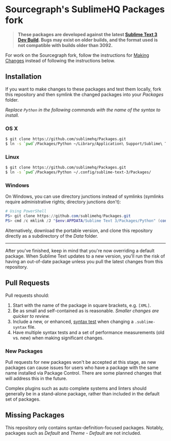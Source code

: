 # Sourcegraph's SublimeHQ Packages fork

> **These packages are developed against the latest [Sublime Text 3 Dev Build](http://sublimetext.com/3dev). Bugs may exist on older builds, and the format used is not compatible with builds older than 3092.**

For work on the Sourcegraph fork,
follow the instructions for [Making Changes](./MakingChanges.md)
instead of following the instructions below.

## Installation

If you want to make changes to these packages and test them locally, fork this repository and then symlink the changed packages into your *Packages* folder.

*Replace `Python` in the following commands with the name of the syntax to install.*

### OS X

```bash
$ git clone https://github.com/sublimehq/Packages.git
$ ln -s `pwd`/Packages/Python ~/Library/Application\ Support/Sublime\ Text\ 3/Packages/
```

### Linux

```bash
$ git clone https://github.com/sublimehq/Packages.git
$ ln -s `pwd`/Packages/Python ~/.config/sublime-text-3/Packages/
```

### Windows

On Windows, you can use directory junctions instead of symlinks (symlinks require administrative rights; directory junctions don't):

```powershell
# Using PowerShell
PS> git clone https://github.com/sublimehq/Packages.git
PS> cmd /c mklink /J "$env:APPDATA/Sublime Text 3/Packages/Python" (convert-path ./Packages/Python)
```

Alternatively, download the portable version, and clone this repository directly as a subdirectory of the *Data* folder.

---

After you've finished, keep in mind that you're now overriding a default package. When Sublime Text updates to a new version, you'll run the risk of having an out-of-date package unless you pull the latest changes from this repository.

## Pull Requests

Pull requests should:

 1. Start with the name of the package in square brackets, e.g. `[XML]`.
 2. Be as small and self-contained as is reasonable. *Smaller changes are quicker to review.*
 3. Include a new, or enhanced, [syntax test](http://www.sublimetext.com/docs/3/syntax.html) when changing a `.sublime-syntax` file.
 4. Have multiple syntax tests and a set of performance measurements (old vs. new) when making significant changes.

### New Packages

Pull requests for new packages won't be accepted at this stage, as new packages can cause issues for users who have a package with the same name installed via Package Control. There are some planned changes that will address this in the future.

Complex plugins such as auto complete systems and linters should generally be in a stand-alone package, rather than included in the default set of packages.

## Missing Packages

This repository only contains syntax-definition-focused packages. Notably, packages such as *Default* and *Theme - Default* are not included.
